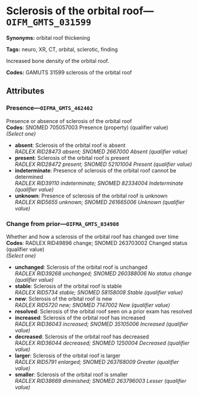 # Sclerosis of the orbital roof—`OIFM_GMTS_031599`

**Synonyms:** orbital roof thickening

**Tags:** neuro, XR, CT, orbital, sclerotic, finding

Increased bone density of the orbital roof.

**Codes:** GAMUTS 31599 sclerosis of the orbital roof

## Attributes

### Presence—`OIFMA_GMTS_462402`

Presence or absence of sclerosis of the orbital roof  
**Codes**: SNOMED 705057003 Presence (property) (qualifier value)  
*(Select one)*

- **absent**: Sclerosis of the orbital roof is absent  
_RADLEX RID28473 absent; SNOMED 2667000 Absent (qualifier value)_
- **present**: Sclerosis of the orbital roof is present  
_RADLEX RID28472 present; SNOMED 52101004 Present (qualifier value)_
- **indeterminate**: Presence of sclerosis of the orbital roof cannot be determined  
_RADLEX RID39110 indeterminate; SNOMED 82334004 Indeterminate (qualifier value)_
- **unknown**: Presence of sclerosis of the orbital roof is unknown  
_RADLEX RID5655 unknown; SNOMED 261665006 Unknown (qualifier value)_

### Change from prior—`OIFMA_GMTS_034908`

Whether and how a sclerosis of the orbital roof has changed over time  
**Codes**: RADLEX RID49896 change; SNOMED 263703002 Changed status (qualifier value)  
*(Select one)*

- **unchanged**: Sclerosis of the orbital roof is unchanged  
_RADLEX RID39268 unchanged; SNOMED 260388006 No status change (qualifier value)_
- **stable**: Sclerosis of the orbital roof is stable  
_RADLEX RID5734 stable; SNOMED 58158008 Stable (qualifier value)_
- **new**: Sclerosis of the orbital roof is new  
_RADLEX RID5720 new; SNOMED 7147002 New (qualifier value)_
- **resolved**: Sclerosis of the orbital roof seen on a prior exam has resolved  
- **increased**: Sclerosis of the orbital roof has increased  
_RADLEX RID36043 increased; SNOMED 35105006 Increased (qualifier value)_
- **decreased**: Sclerosis of the orbital roof has decreased  
_RADLEX RID36044 decreased; SNOMED 1250004 Decreased (qualifier value)_
- **larger**: Sclerosis of the orbital roof is larger  
_RADLEX RID5791 enlarged; SNOMED 263768009 Greater (qualifier value)_
- **smaller**: Sclerosis of the orbital roof is smaller  
_RADLEX RID38669 diminished; SNOMED 263796003 Lesser (qualifier value)_